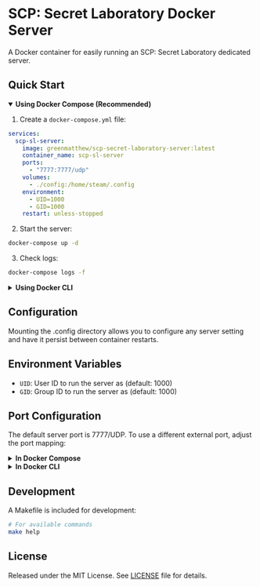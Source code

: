 # SCP: Secret Laboratory Docker Server

A Docker container for easily running an SCP: Secret Laboratory dedicated server.

## Quick Start

<details open>
<summary><b>Using Docker Compose (Recommended)</b></summary>

1. Create a `docker-compose.yml` file:

```yaml
services:
  scp-sl-server:
    image: greenmatthew/scp-secret-laboratory-server:latest
    container_name: scp-sl-server
    ports:
      - "7777:7777/udp"
    volumes:
      - ./config:/home/steam/.config
    environment:
      - UID=1000
      - GID=1000
    restart: unless-stopped
```

2. Start the server:

```bash
docker-compose up -d
```

3. Check logs:

```bash
docker-compose logs -f
```
</details>

<details>
<summary><b>Using Docker CLI</b></summary>

1. Pull the image:

```bash
docker pull greenmatthew/scp-secret-laboratory-server:latest
```

2. Run the server:

```bash
docker run -d \
  --name scp-sl-server \
  -p 7777:7777/udp \
  -v ./config:/home/steam/.config \
  -e UID=1000 \
  -e GID=1000 \
  --restart unless-stopped \
  greenmatthew/scp-secret-laboratory-server:latest
```

3. Check logs:

```bash
docker logs -f scp-sl-server
```
</details>

## Configuration

Mounting the .config directory allows you to configure any server setting and have it persist between container restarts.

## Environment Variables

- `UID`: User ID to run the server as (default: 1000)
- `GID`: Group ID to run the server as (default: 1000)

## Port Configuration

The default server port is 7777/UDP. To use a different external port, adjust the port mapping:

<details>
<summary><b>In Docker Compose</b></summary>

```yaml
ports:
  - "8777:7777/udp"  # Maps external port 8777 to internal port 7777
```
</details>

<details>
<summary><b>In Docker CLI</b></summary>

```bash
-p 8777:7777/udp  # Maps external port 8777 to internal port 7777
```
</details>

## Development

A Makefile is included for development:

```bash
# For available commands
make help
```

## License

Released under the MIT License. See [LICENSE](LICENSE) file for details.